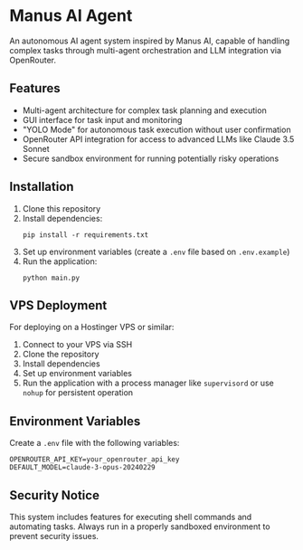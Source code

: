 # Manus AI Agent

An autonomous AI agent system inspired by Manus AI, capable of handling complex tasks through multi-agent orchestration and LLM integration via OpenRouter.

## Features

- Multi-agent architecture for complex task planning and execution
- GUI interface for task input and monitoring
- "YOLO Mode" for autonomous task execution without user confirmation
- OpenRouter API integration for access to advanced LLMs like Claude 3.5 Sonnet
- Secure sandbox environment for running potentially risky operations

## Installation

1. Clone this repository
2. Install dependencies:
   ```
   pip install -r requirements.txt
   ```
3. Set up environment variables (create a `.env` file based on `.env.example`)
4. Run the application:
   ```
   python main.py
   ```

## VPS Deployment

For deploying on a Hostinger VPS or similar:

1. Connect to your VPS via SSH
2. Clone the repository
3. Install dependencies
4. Set up environment variables
5. Run the application with a process manager like `supervisord` or use `nohup` for persistent operation

## Environment Variables

Create a `.env` file with the following variables:

```
OPENROUTER_API_KEY=your_openrouter_api_key
DEFAULT_MODEL=claude-3-opus-20240229
```

## Security Notice

This system includes features for executing shell commands and automating tasks. Always run in a properly sandboxed environment to prevent security issues. 